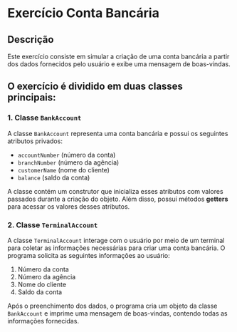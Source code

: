 # Exercício Conta Bancária

## Descrição

Este exercício consiste em simular a criação de uma conta bancária a partir dos dados fornecidos pelo usuário e exibe uma mensagem de boas-vindas.

## O exercício é dividido em duas classes principais:

### 1. Classe `BankAccount`

A classe `BankAccount` representa uma conta bancária e possui os seguintes atributos privados:

- `accountNumber` (número da conta)
- `branchNumber` (número da agência)
- `customerName` (nome do cliente)
- `balance` (saldo da conta)

A classe contém um construtor que inicializa esses atributos com valores passados durante a criação do objeto. Além disso, possui métodos **getters** para acessar os valores desses atributos.

### 2. Classe `TerminalAccount`

A classe `TerminalAccount` interage com o usuário por meio de um terminal para coletar as informações necessárias para criar uma conta bancária. O programa solicita as seguintes informações ao usuário:

1. Número da conta
2. Número da agência
3. Nome do cliente
4. Saldo da conta

Após o preenchimento dos dados, o programa cria um objeto da classe `BankAccount` e imprime uma mensagem de boas-vindas, contendo todas as informações fornecidas.
